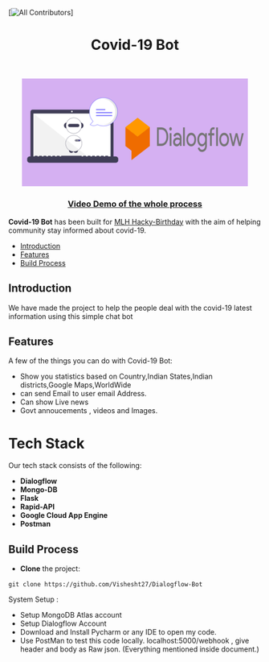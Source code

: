 [![All Contributors](https://img.shields.io/badge/all_contributors-2-orange.svg?style=flat-square)]

<h1 align="center"> Covid-19 Bot  </h1> <br>

<p align="center">
  <a href="">
    <img alt="Bot" title="Bot" src="https://github.com/Vishesht27/Dialogflow-Bot/blob/main/Desktop%20-%201.png" width="450">
  </a>
</p>

<a href="https://youtu.be/72y68TzIO1E"><h3 align="center">Video Demo of the whole process</h4></a>

**Covid-19 Bot** has been built for [MLH Hacky-Birthday](https://organize.mlh.io/participants/events/7142-hacky-birthday-mlh) with the aim of helping community stay informed about covid-19.



- [Introduction](#introduction)
- [Features](#features)
- [Build Process](#build-process)


## Introduction

We have made the project to help the people deal with the covid-19 latest information using this simple chat bot


## Features

A few of the things you can do with Covid-19 Bot:
* Show you statistics based on Country,Indian States,Indian districts,Google Maps,WorldWide
* can send Email to user email Address.
* Can show Live news
* Govt annoucements , videos and Images.


# Tech Stack

Our tech stack consists of the following:

* **Dialogflow** 
* **Mongo-DB**
* **Flask**
* **Rapid-API**
* **Google Cloud App Engine**
* **Postman**


## Build Process

* **Clone** the project:

```
git clone https://github.com/Vishesht27/Dialogflow-Bot
```
System Setup :

* Setup MongoDB Atlas account
* Setup Dialogflow Account
* Download and Install Pycharm or any IDE to open my code.
* Use PostMan to test this code locally. localhost:5000/webhook , give header and body as Raw json. (Everything mentioned inside document.)
